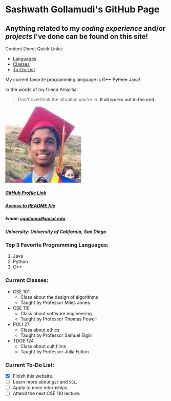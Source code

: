 # Sashwath Gollamudi's GitHub Page
## **Anything** related to my *coding experience* and/or *projects* I've done can be found on this site!

Content Direct Quick Links:      
- [Languages](https://github.com/Sash132/Sash132.github.io#top-3-favorite-programming-languages)
- [Classes](https://github.com/Sash132/Sash132.github.io#current-classes)
- [To-Do List](https://github.com/Sash132/Sash132.github.io#current-to-do-list)

My current favorite programming language is ~~C++~~ ~~Python~~ Java!

In the words of my friend Amicitia:
> Don't overthink the situation you're in. **It all works out in the end.**

![img_test](/img.jpg)
##### [GitHub Profile Link](https://github.com/Sash132/)
##### [Access to README file](/README.md)
##### Email: sgollamu@ucsd.edu
##### University: University of California, San Diego

### Top 3 Favorite Programming Languages:
1. Java
2. Python
3. C++

### Current Classes:
- CSE 101
  - Class about the design of algorithms
  - Taught by Professor Miles Jones
- CSE 110
  - Class about software engineering
  - Taught by Professor Thomas Powell
- POLI 27
  - Class about ethics
  - Taught by Professor Samuel Elgin
- TDGE 124
  - Class about cult films
  - Taught by Professor Julia Fulton

### Current To-Do List:
- [x] Finish this website.
- [ ] Learn more about `git` and `SQL`.
- [ ] Apply to more internships.
- [ ] Attend the next CSE 110 lecture.
